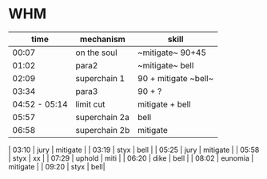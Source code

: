 # WHM
| time | mechanism | skill |
|---|---|---|
| 00:07 | on the soul  | ~mitigate~ 90+45 |
| 01:02 | para2  | ~mitigate~ bell |
| 02:09 | superchain 1 | 90 + mitigate ~bell~ |
| 03:34 | para3 | 90 + ? |
| 04:52 - 05:14 | limit cut | mitigate + bell |
| 05:57 | superchain 2a | bell |
| 06:58 | superchain 2b | mitigate |



| 03:10 | jury  | mitigate |
| 03:19 | styx  | bell |
| 05:25 | jury | mitigate |
| 05:58 | styx     | xx |
| 07:29 | uphold | miti |
| 06:20 | dike     | bell |
| 08:02 | eunomia  | mitigate |
| 09:20 | styx     | bell|
